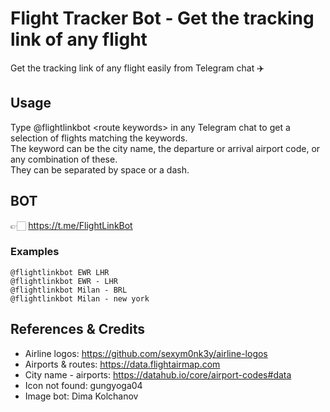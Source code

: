 # Flight Tracker Bot - Get the tracking link of any flight
Get the tracking link of any flight easily from Telegram chat ✈️

## Usage
Type @flightlinkbot \<route keywords\> in any Telegram chat to get a selection of flights matching the keywords.\
The keyword can be the city name, the departure or arrival airport code, or any combination of these.\
They can be separated by space or a dash.

## BOT
👉🏻 https://t.me/FlightLinkBot

### Examples

`@flightlinkbot EWR LHR`\
`@flightlinkbot EWR - LHR`\
`@flightlinkbot Milan - BRL`\
`@flightlinkbot Milan - new york`




## References & Credits
- Airline logos: https://github.com/sexym0nk3y/airline-logos
- Airports & routes: https://data.flightairmap.com
- City name - airports: https://datahub.io/core/airport-codes#data
- Icon not found: gungyoga04
- Image bot: Dima Kolchanov
